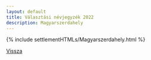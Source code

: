 ```yaml
---
layout: default
title: Választási névjegyzék 2022
description: Magyarszerdahely
---
```


{% include settlementHTMLs/Magyarszerdahely.html %}

[Vissza](../)